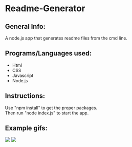 # Readme-Generator

## General Info:
A node.js app that generates readme files from the cmd line.

## Programs/Languages used:
* Html
* CSS
* Javascript
* Node.js

## Instructions:
Use "npm install" to get the proper packages.
<br>
Then run "node index.js" to start the app.

## Example gifs:

<img src="https://imgur.com/a/xQjBad0.gif">

<img src="https://imgur.com/a/UN2gBsT.gif">
